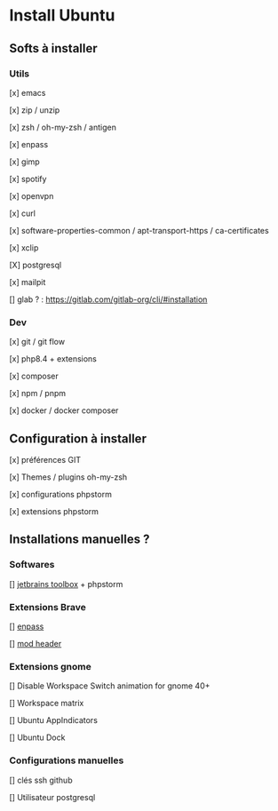 # Install Ubuntu

## Softs à installer

### Utils

[x] emacs

[x] zip / unzip

[x] zsh / oh-my-zsh / antigen

[x] enpass

[x] gimp

[x] spotify

[x] openvpn

[x] curl

[x] software-properties-common / apt-transport-https / ca-certificates

[x] xclip

[X] postgresql

[x] mailpit

[] glab ? : https://gitlab.com/gitlab-org/cli/#installation

### Dev

[x] git / git flow

[x] php8.4 + extensions

[x] composer

[x] npm / pnpm

[x] docker / docker composer

## Configuration à installer

[x] préférences GIT

[x] Themes / plugins oh-my-zsh

[x] configurations phpstorm

[x] extensions phpstorm

## Installations manuelles ?

### Softwares

[] [jetbrains toolbox](https://www.jetbrains.com/toolbox/app/) + phpstorm

### Extensions Brave

[] [enpass](https://www.enpass.io/downloads/)

[] [mod header](https://addons.mozilla.org/fr/firefox/addon/modheader-firefox/)

### Extensions gnome

[] Disable Workspace Switch animation for gnome 40+

[] Workspace matrix

[] Ubuntu AppIndicators

[] Ubuntu Dock

### Configurations manuelles

[] clés ssh github

[] Utilisateur postgresql
